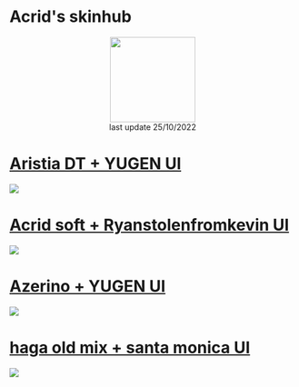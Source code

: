 # Acrid's skinhub
<p align="center">
<a href="https://osu.ppy.sh/users/3603177">
  <img src="https://a.ppy.sh/3603177"  
       width="150"
       height="150"></a>
<br>
last update 25/10/2022
</p>

# [Aristia DT + YUGEN UI](https://github.com/Acrido/osuskins/raw/main/Artistia%20DT.osk)
[![](https://osu.ppy.sh/ss/18213568/ae3c)](https://github.com/Acrido/osuskins/raw/main/Artistia%20DT.osk)

# [Acrid soft + Ryanstolenfromkevin UI](https://github.com/Acrido/osuskins/raw/main/acrid%20soft.osk)
[![](https://osu.ppy.sh/ss/18207139/7578)](https://github.com/Acrido/osuskins/raw/main/acrid%20soft.osk)

# [Azerino + YUGEN UI](https://github.com/Acrido/osuskins/raw/main/azerino%20default.osk)
[![](https://osu.ppy.sh/ss/18207228/ff0b)](https://github.com/Acrido/osuskins/raw/main/azerino%20default.osk)

# [haga old mix + santa monica UI](https://github.com/Acrido/osuskins/raw/main/haga.osk)
[![](https://osu.ppy.sh/ss/18207211/e0a7)](https://github.com/Acrido/osuskins/raw/main/haga.osk)
